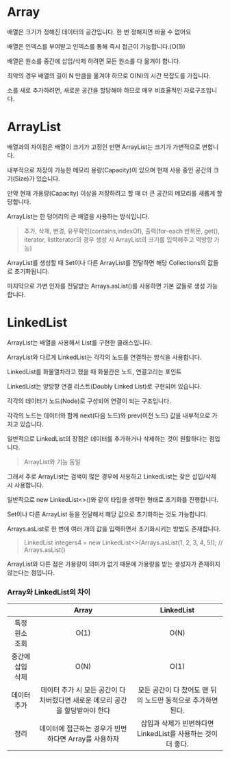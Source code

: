 # Array

배열은 크기가 정해진 데이터의 공간입니다. 한 번 정해지면 바꿀 수 없어요

배열은 인덱스를 부여받고 인덱스를 통해 즉시 접근이 가능합니다.(O(1)) 

배열은 원소를 중간에 삽입/삭제 하려면 모든 원소를 다 옮겨야 합니다.

최악의 경우 배열의 길이 N 만큼을 옮겨야 하므로 O(N)의 시간 복잡도를 가집니다.

소를 새로 추가하려면, 새로운 공간을 할당해야 하므로 매우 비효율적인 자료구조입니다.


# ArrayList

배열과의 차이점은 배열이 크기가 고정인 반면 ArrayList는 크기가 가변적으로 변합니다.

내부적으로 저장이 가능한 메모리 용량(Capacity)이 있으며 현재 사용 중인 공간의 크기(Size)가 있습니다.

만약 현재 가용량(Capacity) 이상을 저장하려고 할 때 더 큰 공간의 메모리를 새롭게 할당합니다.

ArrayList는 한 덩어리의 큰 배열을 사용하는 방식입니다.

 > 추가, 삭제, 변경, 유무확인(contains,indexOf), 출력(for-each 반복문, get(), iterator, listIterator의 경우 생성 시 ArrayList의 크기를 입력해주고 역방향 가능)
 
 ArrayList를 생성할 때 Set이나 다른 ArrayList를 전달하면 해당 Collections의 값들로 초기화됩니다.

마지막으로 가변 인자를 전달받는 Arrays.asList()를 사용하면 기본 값들로 생성 가능합니다.

# LinkedList

ArrayList는 배열을 사용해서 List를 구현한 클래스입니다.

ArrayList와 다르게 LinkedList는 각각의 노드를 연결하는 방식을 사용합니다.

LinkedList를 화물열차라고 했을 때 화물칸은 노드, 연결고리는 포인트

LinkedList는 양방향 연결 리스트(Doubly Linked List)로 구현되어 있습니다.

각각의 데이터가 노드(Node)로 구성되어 연결이 되는 구조입니다.

각각의 노드는 데이터와 함께 next(다음 노드)와 prev(이전 노드) 값을 내부적으로 가지고 있습니다.

일반적으로 LinkedList의 장점은 데이터를 추가하거나 삭제하는 것이 원활하다는 점입니다.

 > ArrayList와 기능 동일

그래서 주로 ArrayList는 검색이 많은 경우에 사용하고 LinkedList는 잦은 삽입/삭제 시 사용합니다.

일반적으로 new LinkedList<>()와 같이 타입을 생략한 형태로 초기화를 진행합니다.

Set이나 다른 ArrayList 등을 전달해서 해당 값으로 초기화하는 것도 가능합니다.

Arrays.asList로 한 번에 여러 개의 값을 입력하면서 초기화시키는 방법도 존재합니다. 

> LinkedList<Integer> integers4 = new LinkedList<>(Arrays.asList(1, 2, 3, 4, 5)); // Arrays.asList()

ArrayList와 다른 점은 가용량이 의미가 없기 때문에 가용량을 받는 생성자가 존재하지 않는다는 점입니다.
  
  ### Array와 LinkedList의 차이
  
  ||Array|LinkedList|
  |:--:|:--:|:--:|
  |특정 원소 조회|O(1)|O(N)|
  |중간에 삽입 삭제|O(N)|O(1)|
  |데이터 추가|데이터 추가 시 모든 공간이 다 차버렸다면 새로운 메모리 공간을 할당받아야 한다 |모든 공간이 다 찼어도 맨 뒤의 노드만 동적으로 추가하면 된다.|
  |정리|데이터에 접근하는 경우가 빈번하다면 Array를 사용하자|삽입과 삭제가 빈번하다면 LinkedList를 사용하는 것이 더 좋다.|
